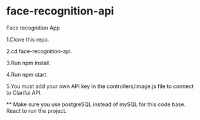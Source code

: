 # face-recognition-api
Face recognition App

1.Clone this repo.

2.cd face-recognition-api.

3.Run npm install.

4.Run npm start.

5.You must add your own API key in the controllers/image.js file to connect to Clarifai API.


** Make sure you use postgreSQL instead of mySQL for this code base.
React to run the project.


